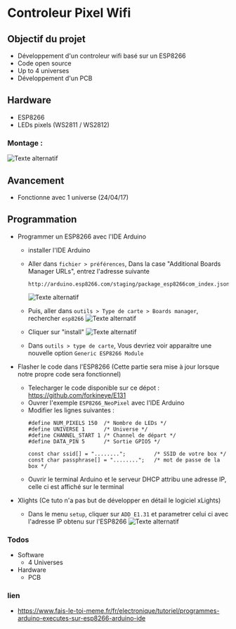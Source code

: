 # Controleur Pixel Wifi

## Objectif du projet
- Développement d'un controleur wifi basé sur un ESP8266
- Code open source
- Up to 4 universes
- Développement d'un PCB

## Hardware
  - ESP8266
  - LEDs pixels (WS2811 / WS2812)
  
### Montage :
  ![Texte alternatif](http://zupimages.net/up/17/17/pits.jpg)
  
## Avancement
- Fonctionne avec 1 universe (24/04/17)

## Programmation
* Programmer un ESP8266 avec l'IDE Arduino
  - installer l'IDE Arduino
  - Aller dans `fichier > préférences`, Dans la case "Additional Boards Manager URLs", entrez l'adresse suivante
    ```
    http://arduino.esp8266.com/staging/package_esp8266com_index.json
    ```
    ![Texte alternatif](https://image.noelshack.com/fichiers/2017/17/1493056662-capture-arduino.png)
    
  - Puis, aller dans `outils > Type de carte > Boards manager`, rechercher `esp8266`
    ![Texte alternatif](https://image.noelshack.com/fichiers/2017/17/1493056662-sans-titre.png)
  - Cliquer sur "install"
    ![Texte alternatif](https://image.noelshack.com/fichiers/2017/17/1493056662-capture-board.png)
  - Dans `outils > type de carte`, Vous devriez voir apparaitre une nouvelle option `Generic ESP8266 Module`
* Flasher le code dans l'ESP8266 (Cette partie sera mise à jour lorsque notre propre code sera fonctionnel)
  -  Telecharger le code disponible sur ce dépot : https://github.com/forkineye/E131
  -  Ouvrer l'exemple `ESP8266_NeoPixel` avec l'IDE Arduino
  -  Modifier les lignes suivantes :
        ```
        #define NUM_PIXELS 150  /* Nombre de LEDs */
        #define UNIVERSE 1      /* Universe */
        #define CHANNEL_START 1 /* Channel de départ */
        #define DATA_PIN 5      /* Sortie GPIO5 */

        const char ssid[] = "........";         /* SSID de votre box */
        const char passphrase[] = "........";   /* mot de passe de la box */
        ```
  -  Ouvrir le terminal Arduino et le serveur DHCP attribu une adresse IP, celle ci est affiché sur le terminal

* Xlights (Ce tuto n'a pas but de développer en détail le logiciel xLights)
  - Dans le menu `setup`, cliquer sur `ADD E1.31` et parametrer celui ci avec l'adresse IP obtenu sur l'ESP8266
  ![Texte alternatif](https://image.noelshack.com/fichiers/2017/17/1493056661-capture.png )

### Todos
  + Software
    - 4 Universes
  + Hardware
    - PCB

### lien
- https://www.fais-le-toi-meme.fr/fr/electronique/tutoriel/programmes-arduino-executes-sur-esp8266-arduino-ide
